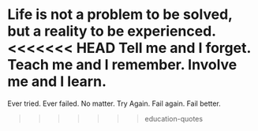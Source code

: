 Life is not a problem to be solved, but a reality to be experienced.
<<<<<<< HEAD
Tell me and I forget. Teach me and I remember. Involve me and I learn.
=======
Ever tried. Ever failed. No matter. Try Again. Fail again. Fail better.
>>>>>>> education-quotes
